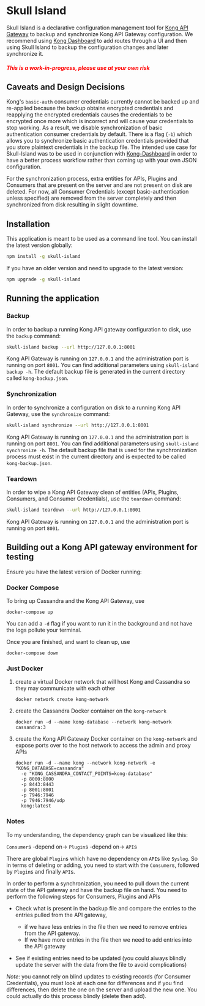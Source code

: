 # Skull Island
Skull Island is a declarative configuration management tool for
[Kong API Gateway](https://getkong.org/) to backup and synchronize Kong
API Gateway configuration. We recommend using [Kong Dashboard](https://github.com/PGBI/kong-dashboard)
to add routes through a UI and then using Skull Island to backup the
configuration changes and later synchronize it.

<h5>
    <span style="color:red">This is a work-in-progress, please use at your own risk</span>
</h5>

## Caveats and Design Decisions
Kong's `basic-auth` consumer credentials currently cannot be backed up
and re-applied because the backup obtains encrypted credentials and
reapplying the encrypted credentials causes the credentials to be
encrypted once more which is incorrect and will cause your credentials
to stop working. As a result, we disable synchronization of basic
authentication consumer credentials by default. There is a flag (`-b`)
which allows you to synchronize basic authentication credentials
provided that you store plaintext credentials in the backup file. The
intended use case for Skull-Island was to be used in conjunction with
[Kong-Dashboard](https://github.com/PGBI/kong-dashboard) in order to
have a better process workflow rather than coming up with your own JSON
configuration.

For the synchronization process, extra entities for APIs, Plugins and
Consumers that are present on the server and are not present on disk are
deleted. For now, all Consumer Credentials (except basic-authentication
unless specified) are removed from the server completely and then
synchronized from disk resulting in slight downtime.

## Installation
This application is meant to be used as a command line tool.
You can install the latest version globally:
```bash
npm install -g skull-island
```

If you have an older version and need to upgrade to the latest version:
```bash
npm upgrade -g skull-island
```

## Running the application

### Backup
In order to backup a running Kong API gateway configuration to disk, use
the `backup` command:
```bash
skull-island backup --url http://127.0.0.1:8001
```

Kong API Gateway is running on `127.0.0.1` and the administration port
is running on port `8001`. You can find additional parameters using
`skull-island backup -h`. The default backup file is generated in the
current directory called `kong-backup.json`.

### Synchronization
In order to synchronize a configuration on disk to a running Kong API
Gateway, use the `synchronize` command:
```bash
skull-island synchronize --url http://127.0.0.1:8001
```

Kong API Gateway is running on `127.0.0.1` and the administration port
is running on port `8001`. You can find additional parameters using
`skull-island synchronize -h`. The default backup file that is used for
the synchronization process must exist in the current directory and is
expected to be called `kong-backup.json`.

### Teardown
In order to wipe a Kong API Gateway clean of entities (APIs, Plugins,
Consumers, and Consumer Credentials), use the `teardown` command:
```bash
skull-island teardown --url http://127.0.0.1:8001
```

Kong API Gateway is running on `127.0.0.1` and the administration port
is running on port `8001`.

## Building out a Kong API gateway environment for testing
Ensure you have the latest version of Docker running:

### Docker Compose
To bring up Cassandra and the Kong API Gateway, use
```
docker-compose up
```

You can add a `-d` flag if you want to run it in the background and not
have the logs pollute your terminal.

Once you are finished, and want to clean up, use
```
docker-compose down
```

### Just Docker
1. create a virtual Docker network that will host Kong and Cassandra so
they may communicate with each other

    ```
    docker network create kong-network
    ```

2. create the Cassandra Docker container on the `kong-network`

    ```
    docker run -d --name kong-database --network kong-network cassandra:3
    ```

3. create the Kong API Gateway Docker container on the `kong-network` and
expose ports over to the host network to access the admin and proxy APIs

    ```
    docker run -d --name kong --network kong-network -e "KONG_DATABASE=cassandra"
      -e "KONG_CASSANDRA_CONTACT_POINTS=kong-database"
      -p 8000:8000
      -p 8443:8443
      -p 8001:8001
      -p 7946:7946
      -p 7946:7946/udp
      kong:latest
    ```

### Notes
To my understanding, the dependency graph can be visualized like this:

`Consumer`s -depend on-> `Plugin`s -depend on-> `API`s


There are global `Plugin`s which have no dependency on `API`s like `Syslog`.
So in terms of deleting or adding, you need to start with the `Consumer`s,
followed by `Plugin`s and finally `API`s.


In order to perform a synchronization, you need to pull down the current
state of the API gateway and have the backup file on hand. You need to
perform the following steps for Consumers, Plugins and APIs

- Check what is present in the backup file and compare the entries to
the entries pulled from the API gateway,
    - if we have less entries in the file then we need to remove entries
    from the API gateway.
    - If we have more entries in the file then we need to add entries
    into the API gateway

- See if existing entries need to be updated (you could always blindly
update the server with the data from the file to avoid complications)

*Note*: you cannot rely on blind updates to existing records
(for Consumer Credentials), you must look at each one for differences
and if you find differences, then delete the one on the server and
upload the new one. You could actually do this process blindly
(delete then add).
